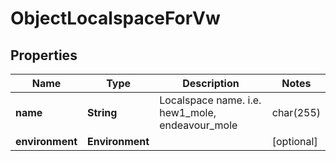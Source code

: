 

# ObjectLocalspaceForVw


## Properties

| Name | Type | Description | Notes |
|------------ | ------------- | ------------- | -------------|
|**name** | **String** | Localspace name. i.e. hew1_mole, endeavour_mole | char(255) |  [optional] |
|**environment** | **Environment** |  |  [optional] |



